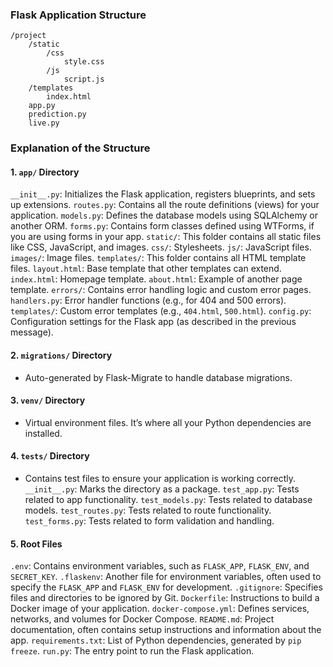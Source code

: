 ### Flask Application Structure

```
/project
    /static
        /css
            style.css
        /js
            script.js
    /templates
        index.html
    app.py
    prediction.py
    live.py
```

### Explanation of the Structure

#### 1. `app/` Directory
   `__init__.py`: Initializes the Flask application, registers blueprints, and sets up extensions.
   `routes.py`: Contains all the route definitions (views) for your application.
   `models.py`: Defines the database models using SQLAlchemy or another ORM.
   `forms.py`: Contains form classes defined using WTForms, if you are using forms in your app.
   `static/`: This folder contains all static files like CSS, JavaScript, and images.
     `css/`: Stylesheets.
     `js/`: JavaScript files.
     `images/`: Image files.
   `templates/`: This folder contains all HTML template files.
     `layout.html`: Base template that other templates can extend.
     `index.html`: Homepage template.
     `about.html`: Example of another page template.
   `errors/`: Contains error handling logic and custom error pages.
     `handlers.py`: Error handler functions (e.g., for 404 and 500 errors).
     `templates/`: Custom error templates (e.g., `404.html`, `500.html`).
   `config.py`: Configuration settings for the Flask app (as described in the previous message).

#### 2. `migrations/` Directory
   - Auto-generated by Flask-Migrate to handle database migrations.

#### 3. `venv/` Directory
   - Virtual environment files. It’s where all your Python dependencies are installed.

#### 4. `tests/` Directory
   - Contains test files to ensure your application is working correctly.
   `__init__.py`: Marks the directory as a package.
   `test_app.py`: Tests related to app functionality.
   `test_models.py`: Tests related to database models.
   `test_routes.py`: Tests related to route functionality.
   `test_forms.py`: Tests related to form validation and handling.

#### 5. Root Files
   `.env`: Contains environment variables, such as `FLASK_APP`, `FLASK_ENV`, and `SECRET_KEY`.
   `.flaskenv`: Another file for environment variables, often used to specify the `FLASK_APP` and `FLASK_ENV` for development.
   `.gitignore`: Specifies files and directories to be ignored by Git.
   `Dockerfile`: Instructions to build a Docker image of your application.
   `docker-compose.yml`: Defines services, networks, and volumes for Docker Compose.
   `README.md`: Project documentation, often contains setup instructions and information about the app.
   `requirements.txt`: List of Python dependencies, generated by `pip freeze`.
   `run.py`: The entry point to run the Flask application.
